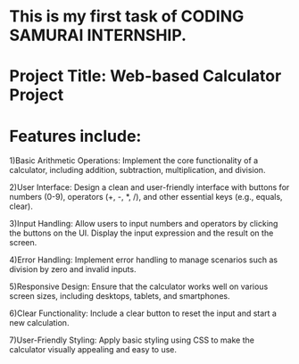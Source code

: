 # This is my first task of CODING SAMURAI INTERNSHIP.
# Project Title: Web-based Calculator Project 

# Features include: 

1)Basic Arithmetic Operations: Implement the core functionality of a calculator, 
including addition, subtraction, multiplication, and division.

2)User Interface: Design a clean and user-friendly interface with buttons for numbers (0-9), operators (+, -, *, /), and other essential keys (e.g., equals, clear). 

3)Input Handling: Allow users to input numbers and operators by clicking the buttons on the UI. Display the input expression and the result on the screen. 

4)Error Handling: Implement error handling to manage scenarios such as division by zero and invalid inputs. 

5)Responsive Design: Ensure that the calculator works well on various screen sizes, including desktops, tablets, and smartphones. 

6)Clear Functionality: Include a clear button to reset the input and start a new calculation. 

7)User-Friendly Styling: Apply basic styling using CSS to make the calculator visually appealing and easy to use.